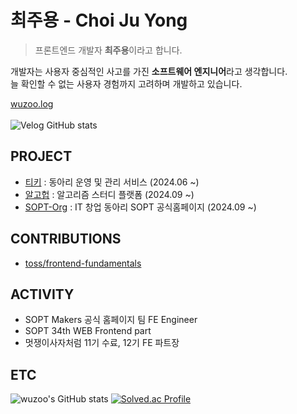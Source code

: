 # 최주용 - Choi Ju Yong

> 프론트엔드 개발자 **최주용**이라고 합니다.

개발자는 사용자 중심적인 사고를 가진 <strong>소프트웨어 엔지니어</strong>라고 생각합니다. <br />
늘 확인할 수 없는 사용자 경험까지 고려하며 개발하고 있습니다.

[wuzoo.log](https://velog.io/@wuzoo/posts) <br /><br />
![Velog GitHub stats](https://velog-github-badge.vercel.app/badge/wuzoo)

## PROJECT
- [티키](https://github.com/Team-Tiki/tiki-client) : 동아리 운영 및 관리 서비스 (2024.06 ~)
- [알고헙](https://github.com/GAMZA-BAT/algohub-client) : 알고리즘 스터디 플랫폼 (2024.09 ~)
- [SOPT-Org](https://github.com/sopt-makers/sopt.org-frontend) : IT 창업 동아리 SOPT 공식홈페이지 (2024.09 ~)

## CONTRIBUTIONS
- [toss/frontend-fundamentals](https://github.com/toss/frontend-fundamentals/pull/101)

## ACTIVITY
- SOPT Makers 공식 홈페이지 팀 FE Engineer
- SOPT 34th WEB Frontend part
- 멋쟁이사자처럼 11기 수료, 12기 FE 파트장

## ETC

![wuzoo's GitHub stats](https://github-readme-stats.vercel.app/api?username=wuzoo&include_all_commits=True&show_icons=true&theme=dark)
[![Solved.ac Profile](http://mazassumnida.wtf/api/v2/generate_badge?boj=jeon2308)](https://solved.ac/jeon2308/)

<!--
**wuzoo/wuzoo** is a ✨ _special_ ✨ repository because its `README.md` (this file) appears on your GitHub profile.

Here are some ideas to get you started:

- 🔭 I’m currently working on ...
- 🌱 I’m currently learning ...
- 👯 I’m looking to collaborate on ...
- 🤔 I’m looking for help with ...
- 💬 Ask me about ...
- 📫 How to reach me: ...
- 😄 Pronouns: ...
- ⚡ Fun fact: ...
-->
